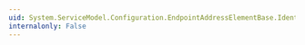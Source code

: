```yaml
---
uid: System.ServiceModel.Configuration.EndpointAddressElementBase.Identity
internalonly: False
---
```

